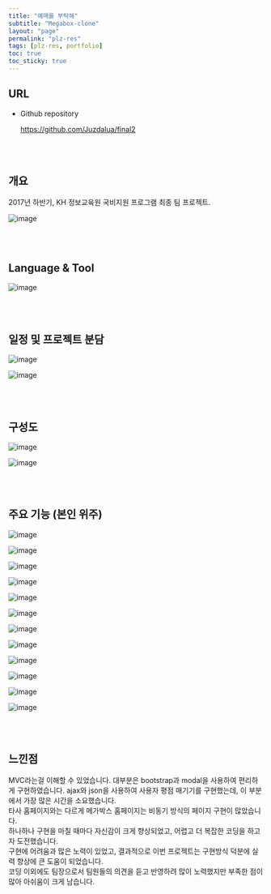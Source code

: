 ```yaml
---
title: "예매를 부탁해"
subtitle: "Megabox-clone"
layout: "page"
permalink: "plz-res"
tags: [plz-res, portfolio]
toc: true
toc_sticky: true
---
```




## URL

* Github repository

  <a href="https://github.com/Juzdalua/final2">https://github.com/Juzdalua/final2</a>

<br>

<br>




## 개요

2017년 하반기, KH 정보교육원 국비지원 프로그램 최종 팀 프로젝트.

![image](https://user-images.githubusercontent.com/34051263/139837550-fc9b187c-372b-4631-9663-95d58e908c0d.png)

<br>

<br>



## Language & Tool

![image](https://user-images.githubusercontent.com/34051263/139837622-3323ff10-a315-4d2b-ba6c-818c07234d1b.png)

<br>

<br>



## 일정 및 프로젝트 분담

![image](https://user-images.githubusercontent.com/34051263/139837776-8089635a-62b5-49c5-aa1f-9f183b2ed582.png)

![image](https://user-images.githubusercontent.com/34051263/139837805-3c78b0b6-1cb1-416e-9af3-724d50f8fca8.png)

<br>

<br>



## 구성도

![image](https://user-images.githubusercontent.com/34051263/139837856-6105792e-e238-4afe-b2dd-f40adc8e2c3b.png)

![image](https://user-images.githubusercontent.com/34051263/139837893-a7ccdf78-365b-4e0f-8fb0-ce90f13bd1a2.png)

<br>

<br>



## 주요 기능 (본인 위주)

![image](https://user-images.githubusercontent.com/34051263/139838017-845d1132-893b-4774-aeaa-49422ea9a646.png)

![image](https://user-images.githubusercontent.com/34051263/139838063-f9c36559-ad6d-4640-9e19-d0c6c9f31339.png)

![image](https://user-images.githubusercontent.com/34051263/139838113-a3e052a7-3821-4949-8ec6-5ab81ed5af10.png)

![image](https://user-images.githubusercontent.com/34051263/139838138-e5feafb0-ffa8-4494-af78-8eb0988119f7.png)

![image](https://user-images.githubusercontent.com/34051263/139838272-240e56ad-9327-49ac-bda3-4a575fb22cd7.png)

![image](https://user-images.githubusercontent.com/34051263/139838310-5db1e908-1b42-4caf-ad40-1037f5dea9ae.png)

![image](https://user-images.githubusercontent.com/34051263/139838343-81f5ad94-0a62-466c-9cf3-bae33df4aedc.png)

![image](https://user-images.githubusercontent.com/34051263/139838379-b1f4f1f2-966b-4461-b2a6-fbd5f501f0a9.png)

![image](https://user-images.githubusercontent.com/34051263/139838399-13b57b17-8713-4a0c-98e2-f23d75ac2408.png)

![image](https://user-images.githubusercontent.com/34051263/139838426-cf72adf0-2383-46c1-acbc-686a104f2a49.png)

![image](https://user-images.githubusercontent.com/34051263/139838456-57a58f36-bdf2-4138-89e9-0770c70ef728.png)

![image](https://user-images.githubusercontent.com/34051263/139838512-3314fa0b-7c05-4d43-a9d7-a9736a33894a.png)

<br>

<br>



## 느낀점

MVC라는걸 이해할 수 있었습니다. 대부분은 bootstrap과 modal을 사용하여 편리하게 구현하였습니다. ajax와 json을 사용하여 사용자 평점 매기기를 구현했는데, 이 부분에서 가장 많은 시간을 소요했습니다.<br>
타사 홈페이지와는 다르게 메가박스 홈페이지는 비동기 방식의 페이지 구현이 많았습니다.<br>
하나하나 구현을 마칠 때마다 자신감이 크게 향상되었고, 어렵고 더 복잡한 코딩을 하고자 도전했습니다.<br>
구현에 어려움과 많은 노력이 있었고, 결과적으로 이번 프로젝트는 구현방식 덕분에 실력 향상에 큰 도움이 되었습니다.<br>
코딩 이외에도 팀장으로서 팀원들의 의견을 듣고 반영하려 많이 노력했지만 부족한 점이 많아 아쉬움이 크게 남습니다.<br>

